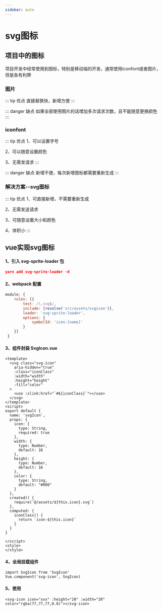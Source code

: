```yaml
---
sidebar: auto
---
```

# svg图标

## 项目中的图标

项目开发中经常使用到图标，特别是移动端的开发，通常使用iconfont或者图片，但是各有利弊

### 图片
::: tip 优点
直接替换快，新增方便
:::

::: danger 缺点
如果全部使用图片的话增加多次请求次数，且不能随意更换颜色
:::

### iconfont
::: tip 优点
1、可以设置字号

2、可以随意设置颜色

3、无需发请求
:::

::: danger 缺点
新增不便，每次新增图标都需要重新生成
:::

### 解决方案--svg图标
::: tip 优点
1、可直接新增，不需要重新生成

2、无需发送请求

3、可随意设置大小和颜色

4、体积小
:::

## vue实现svg图标

#### 1、引入 svg-sprite-loader 包
```json
yarn add svg-sprite-loader -d
```

#### 2、webpack 配置
```javascript
module: {
    rules: [{
	    test: /\.svg$/,
	    include: [resolve('src/assets/svgicon')],
	    loader: 'svg-sprite-loader',
	    options: {
	        symbolId: 'icon-[name]'
	    }
    }]
 }
```

#### 3、组件封装 SvgIcon.vue
```vue
<template>
  <svg class="svg-icon" 
  	aria-hidden="true" 
  	:class="iconClass" 
  	:width="width" 
  	:height="height" 
  	:fill="color"
  >
    <use :xlink:href="`#${iconClass}`"></use>
  </svg>
</template>
<script>
export default {
  name: 'svgIcon',
  props: {
    icon: {
      type: String,
      required: true
    },
    width: {
      type: Number,
      default: 16
    },
    height: {
      type: Number,
      default: 16
    },
    color: {
      type: String,
      default: "#000"
    }
  },
  created() {
    require(`@/assets/${this.icon}.svg`)
  },
  computed: {
    iconClass() {
      return `icon-${this.icon}`
    }
  }
}

</script>
<style>
</style>
```

#### 4、全局挂载组件
```vue
import SvgIcon from 'SvgIcon'
Vue.component('svg-icon', SvgIcon)
```

#### 5、使用
```vue
<svg-icon icon="xxx" :height="20" :width="20" color="rgba(77,77,77,0.8)"></svg-icon>
```